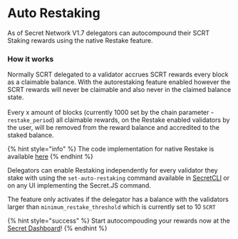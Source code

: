 # Auto Restaking

As of Secret Network V1.7 delegators can autocompound their SCRT Staking rewards using the native Restake feature.

### How it works

Normally SCRT delegated to a validator accrues SCRT rewards every block as a claimable balance. With the autorestaking feature enabled however the SCRT rewards will never be claimable and also never in the claimed balance state.\
\
Every x amount of blocks (currently 1000 set by the chain parameter - `restake_period`) all claimable rewards, on the Restake enabled validators by the user, will be removed from the reward balance and accredited to the staked balance.

{% hint style="info" %}
The code implementation for native Restake is available [here](https://github.com/scrtlabs/cosmos-sdk/pull/254/commits/561168cdaecef522e3d97cbbde1963d01b1be9c7#diff-b37a4184fe282021bf76a51a26ef4f8a34463379f518ca2d80bf822266280b94)
{% endhint %}

Delegators can enable Restaking independently for every validator they stake with using the `set-auto-restaking` command available in [SecretCLI](../../tools-and-libraries/secret-cli/restake.md) or on any UI implementing the Secret.JS command.

The feature only activates if the delegator has a balance with the validators larger than `minimum_restake_threshold` which is currently set to 10 `SCRT`

{% hint style="success" %}
Start autocompouding your rewards now at the [Secret Dashboard](https://dash.scrt.network/staking)!
{% endhint %}
